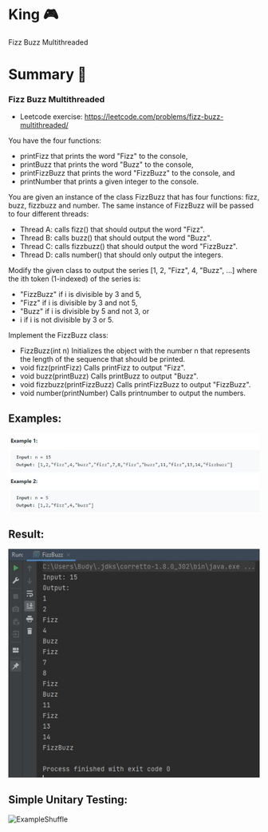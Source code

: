 # King 🎮
Fizz Buzz Multithreaded

# Summary 🤔
### Fizz Buzz Multithreaded
* Leetcode exercise: https://leetcode.com/problems/fizz-buzz-multithreaded/

You have the four functions:

* printFizz that prints the word "Fizz" to the console,
* printBuzz that prints the word "Buzz" to the console,
* printFizzBuzz that prints the word "FizzBuzz" to the console, and
* printNumber that prints a given integer to the console.  

You are given an instance of the class FizzBuzz that has four functions: fizz, buzz, fizzbuzz and number. The same instance of FizzBuzz will be passed to four different threads:

* Thread A: calls fizz() that should output the word "Fizz".
* Thread B: calls buzz() that should output the word "Buzz".
* Thread C: calls fizzbuzz() that should output the word "FizzBuzz".
* Thread D: calls number() that should only output the integers.

Modify the given class to output the series [1, 2, "Fizz", 4, "Buzz", ...] where the ith token (1-indexed) of the series is:

* "FizzBuzz" if i is divisible by 3 and 5,
* "Fizz" if i is divisible by 3 and not 5,
* "Buzz" if i is divisible by 5 and not 3, or
* i if i is not divisible by 3 or 5.

Implement the FizzBuzz class:

* FizzBuzz(int n) Initializes the object with the number n that represents the length of the sequence that should be printed.
* void fizz(printFizz) Calls printFizz to output "Fizz".
* void buzz(printBuzz) Calls printBuzz to output "Buzz".
* void fizzbuzz(printFizzBuzz) Calls printFizzBuzz to output "FizzBuzz".
* void number(printNumber) Calls printnumber to output the numbers.

## Examples:
![ExamplesFizzBuzz](img/ExampleFizzBuzz.JPG)


## Result:

![ExampleShuffle](img/Result.JPG)

## Simple Unitary Testing:

![ExampleShuffle](img/UnitaryTesting.JPG)